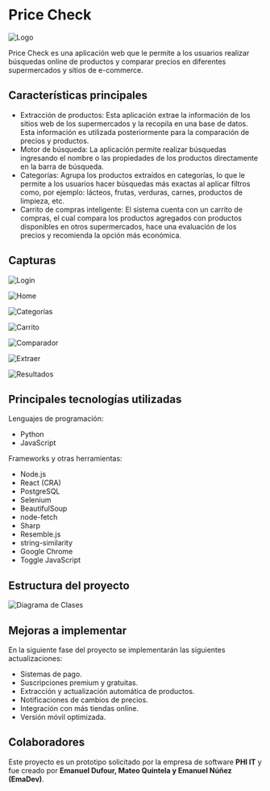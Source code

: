 # Price Check
![Logo](./assets/logo_priceCheck.png)

Price Check es una aplicación web que le permite a los usuarios realizar búsquedas online de productos y comparar precios en diferentes supermercados y sitios de e-commerce. 

## Características principales
- Extracción de productos: Esta aplicación extrae la información de los sitios web de los supermercados y la recopila en una base de datos. Esta información es utilizada posteriormente para la comparación de precios y productos. 
- Motor de búsqueda: La aplicación permite realizar búsquedas ingresando el nombre o las propiedades de los productos directamente en la barra de búsqueda.
- Categorías: Agrupa los productos extraídos en categorías, lo que le permite a los usuarios hacer búsquedas más exactas al aplicar filtros como, por ejemplo: lácteos, frutas, verduras, carnes, productos de limpieza, etc.
- Carrito de compras inteligente: El sistema cuenta con un carrito de compras, el cual compara los productos agregados con productos disponibles en otros supermercados, hace una evaluación de los precios y recomienda la opción más económica.

## Capturas
![Login](./assets/login_pricecheck.png)

![Home](./assets/homepage_pricecheck.png)

![Categorías](./assets/categorias_pricecheck.png)

![Carrito](./assets/carrito_pricecheck.png)

![Comparador](./assets/comparador_pricecheck.png)

![Extraer](./assets/extraer_pricecheck.png)

![Resultados](./assets/resultados_pricecheck.png)

## Principales tecnologías utilizadas
Lenguajes de programación: 
- Python
- JavaScript

Frameworks y otras herramientas:
- Node.js
- React (CRA)
- PostgreSQL
- Selenium
- BeautifulSoup
- node-fetch
- Sharp
- Resemble.js
- string-similarity
- Google Chrome
- Toggle JavaScript
  
## Estructura del proyecto
![Diagrama de Clases](./assets/DiagramaDeClases.drawio.png)
  
## Mejoras a implementar
En la siguiente fase del proyecto se implementarán las siguientes actualizaciones:
- Sistemas de pago.
- Suscripciones premium y gratuitas.
- Extracción y actualización automática de productos.
- Notificaciones de cambios de precios.
- Integración con más tiendas online.
- Versión móvil optimizada.

## Colaboradores 
Este proyecto es un prototipo solicitado por la empresa de software **PHI IT** y fue creado por **Emanuel Dufour, Mateo Quintela y Emanuel Núñez (EmaDev)**.
